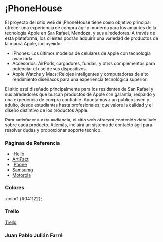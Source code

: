 # ¡PhoneHouse 
El proyecto del sitio web de ¡PhoneHouse tiene como objetivo principal ofrecer una experiencia de compra ágil y moderna para los amantes de la tecnología Apple en San Rafael, Mendoza, y sus alrededores. A través de esta plataforma, los clientes podrán adquirir una variedad de productos de la marca Apple, incluyendo:
- iPhones: Los últimos modelos de celulares de Apple con tecnología avanzada.
- Accesorios: AirPods, cargadores, fundas, y otros complementos para potenciar el uso de sus dispositivos.
- Apple Watchs y Macs: Relojes inteligentes y computadoras de alto rendimiento diseñados para una experiencia tecnológica superior.

El sitio está diseñado principalmente para los residentes de San Rafael y sus alrededores que buscan productos de Apple con garantía, respaldo y una experiencia de compra confiable. Apuntamos a un público joven y adulto, desde estudiantes hasta profesionales, que valore la calidad y el diseño distintivo de los productos Apple.

Para satisfacer a esta audiencia, el sitio web ofrecerá contenido detallado sobre cada producto. Además, incluirá un sistema de contacto ágil para resolver dudas y proporcionar soporte técnico.

###  Páginas de Referencia
- [¡Hello](https://ihellostore.com.ar/)
- [ArtiFact](https://www.artifactargentina.com/modelos-macbook-air-y-pro)
- [¡Phone](https://www.apple.com/iphone/)
- [Samsumg](https://www.samsung.com/ar/)
- [Motorola](https://www.motorola.com.ar/)

### Colores

.color1 {#041122};




### Trello
[Trello](https://trello.com/b/vZnMhWx3/dpfspablojulianfarre)






### Juan Pablo Julián Farré 

